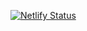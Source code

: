 [![Netlify Status](https://api.netlify.com/api/v1/badges/f7d6f4f0-59bc-4aab-b858-b3310011ca2f/deploy-status)](https://app.netlify.com/sites/portafolio-web-v2/deploys)